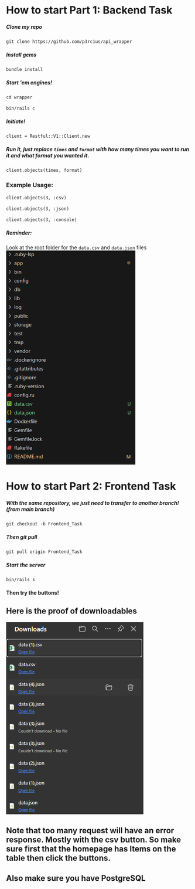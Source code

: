 # How to start Part 1: Backend Task

##### Clone my repo
```
git clone https://github.com/p3rc1us/api_wrapper
```
##### Install gems
```
bundle install
```
##### Start 'em engines!
```
cd wrapper
```
```
bin/rails c
```
##### Initiate!
```
client = Restful::V1::Client.new
```
##### Run it, just replace `times` and `format` with how many times you want to run it and what format you wanted it.
```
client.objects(times, format)
```

### Example Usage:
```
client.objects(3, :csv)
```
```
client.objects(3, :json)
```
```
client.objects(3, :console)
```

##### Reminder:
Look at the root folder for the `data.csv` and `data.json` files
![alt text](image.png)

# How to start Part 2: Frontend Task

##### With the same repository, we just need to transfer to another branch!(from main branch)
```
git checkout -b Frontend_Task
```
##### Then git pull
```
git pull origin Frontend_Task
```
##### Start the server
```
bin/rails s
```
#### Then try the buttons!

## Here is the proof of downloadables
![alt text](image-1.png)

## Note that too many request will have an error response. Mostly with the csv button. So make sure first that the homepage has Items on the table then click the buttons.

## Also make sure you have PostgreSQL